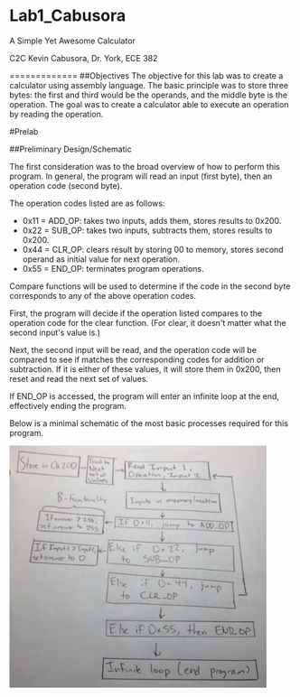 Lab1_Cabusora
=============

A Simple Yet Awesome Calculator

C2C Kevin Cabusora, Dr. York, ECE 382

=============
##Objectives
The objective for this lab was to create a calculator using assembly language.  The basic principle was to store three bytes:  the first and third would be the operands, and the middle byte is the operation.  The goal was to create a calculator able to execute an operation by reading the operation.

#Prelab

##Preliminary Design/Schematic

The first consideration was to the broad overview of how to perform this program.  In general, the program will read an input (first byte), then an operation code (second byte).

The operation codes listed are as follows:
* 0x11 = ADD_OP: takes two inputs, adds them, stores results to 0x200.
* 0x22 = SUB_OP: takes two inputs, subtracts them, stores results to 0x200.
* 0x44 = CLR_OP: clears result by storing 00 to memory, stores second operand as initial value for next operation.
* 0x55 = END_OP: terminates program operations.

Compare functions will be used to determine if the code in the second byte corresponds to any of the above operation codes.

First, the program will decide if the operation listed compares to the operation code for the clear function.  (For clear, it doesn't matter what the second input's value is.)

Next, the second input will be read, and the operation code will be compared to see if matches the corresponding codes for addition or subtraction.  If it is either of these values, it will store them in 0x200, then reset and read the next set of values.

If END_OP is accessed, the program will enter an infinite loop at the end, effectively ending the program.

Below is a minimal schematic of the most basic processes required for this program.

![Prelab Schematic](https://github.com/KevinCabusora/Lab1_Cabusora/blob/master/Prelab%20Schematic.PNG?raw=true "Image")
